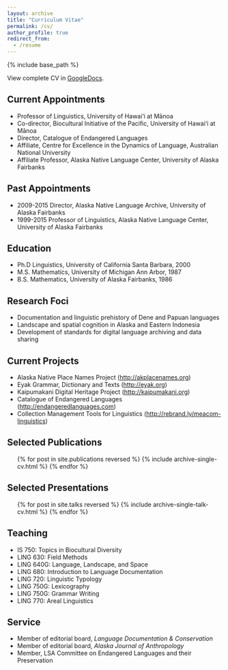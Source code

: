 ```yaml
---
layout: archive
title: "Curriculum Vitae"
permalink: /cv/
author_profile: true
redirect_from:
  - /resume
---
```


{% include base_path %}

View complete CV in [GoogleDocs](https://docs.google.com/document/d/1xg36UEb2sq5BGEAq5fau0RkwcISa4764ZiTxpKDbt1Q/edit?usp=sharing).

## Current Appointments

* Professor of Linguistics, University of Hawai‘i at Mānoa
* Co-director, Biocultural Initiative of the Pacific, University of Hawai‘i at Mānoa
* Director, Catalogue of Endangered Languages
* Affiliate, Centre for Excellence in the Dynamics of Language, Australian National University
* Affiliate Professor, Alaska Native Language Center, University of Alaska Fairbanks

## Past Appointments

* 2009-2015	Director, Alaska Native Language Archive, University of Alaska Fairbanks
* 1999-2015	Professor of Linguistics, Alaska Native Language Center,
University of Alaska Fairbanks

## Education

* Ph.D Linguistics, University of California Santa Barbara, 2000
* M.S. Mathematics, University of Michigan Ann Arbor, 1987
* B.S. Mathematics, University of Alaska Fairbanks, 1986

## Research Foci

* Documentation and linguistic prehistory of Dene and Papuan languages
* Landscape and spatial cognition in Alaska and Eastern Indonesia
* Development of standards for digital language archiving and data sharing

## Current Projects

* Alaska Native Place Names Project (http://akplacenames.org)
* Eyak Grammar, Dictionary and Texts (http://eyak.org)
* Kaipumakani Digital Heritage Project (http://kaipumakani.org)
* Catalogue of Endangered Languages (http://endangeredlanguages.com)
* Collection Management Tools for Linguistics (http://rebrand.ly/meacom-linguistics)

## Selected Publications

  <ul>{% for post in site.publications reversed %}
    {% include archive-single-cv.html %}
  {% endfor %}</ul>

## Selected Presentations

  <ul>{% for post in site.talks reversed %}
    {% include archive-single-talk-cv.html %}
  {% endfor %}</ul>

## Teaching

* IS 750: Topics  in Biocultural Diversity
* LING 630: Field Methods
* LING 640G: Language, Landscape, and Space
* LING 680: Introduction to Language Documentation
* LING 720: Linguistic Typology
* LING 750G: Lexicography
* LING 750G: Grammar Writing
* LING 770: Areal Linguistics 


## Service

* Member of editorial board, <i>Language Documentation &amp; Conservation</i>
* Member of editorial board, <i>Alaska Journal of Anthropology</i>
* Member, LSA Committee on Endangered Languages and their Preservation
